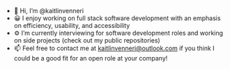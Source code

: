 - 👋 Hi, I’m @kaitlinvenneri
- 😀 I enjoy working on full stack software development with an emphasis on efficiency, usability, and accessibility
- ⚙ I’m currently interviewing for software development roles and working on side projects (check out my public repositories)
- 📫 Feel free to contact me at kaitlinvenneri@outlook.com if you think I could be a good fit for an open role at your company!

<!---
kaitlinvenneri/kaitlinvenneri is a ✨ special ✨ repository because its `README.md` (this file) appears on your GitHub profile.
You can click the Preview link to take a look at your changes.
--->
